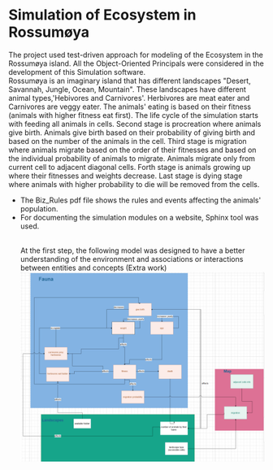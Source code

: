 # Simulation of Ecosystem in Rossumøya
The project used test-driven approach for modeling of the Ecosystem in the Rossumøya island. All the Object-Oriented Principals were considered in the development of this Simulation software.
<br>
Rossumøya is an imaginary island that has different landscapes "Desert, Savannah, Jungle, Ocean, Mountain". These landscapes have different animal types,'Hebivores and Carnivores'. Herbivores are meat eater and Carnivores are veggy eater. The animals' eating is based on their fitness (animals with higher fitness eat first). The life cycle of the simulation starts with feeding all animals in cells. Second stage is procreation where animals give birth. Animals give birth based on their probability of giving birth and based on the number of the animals in the cell. Third stage is migration where animals migrate based on the order of their fitnesses and based on the individual probability of animals to migrate. Animals migrate only from current cell to adjacent diagonal cells. Forth stage is animals growing up where their fitnesses and weights decrease. Last stage is dying stage where animals with higher probability to die will be removed from the cells.
<ul>
  <li>The Biz_Rules pdf file shows the rules and events affecting the animals' population.</li>
  <li>For documenting the simulation modules on a website, Sphinx tool was used. </li>
<br>

At the first step, the following model was designed to have a better understanding of the environment and associations or interactions between entities and concepts (Extra work)
<br>
![alt text](https://github.com/nasibehm/BioSimulation/blob/master/model.png)
